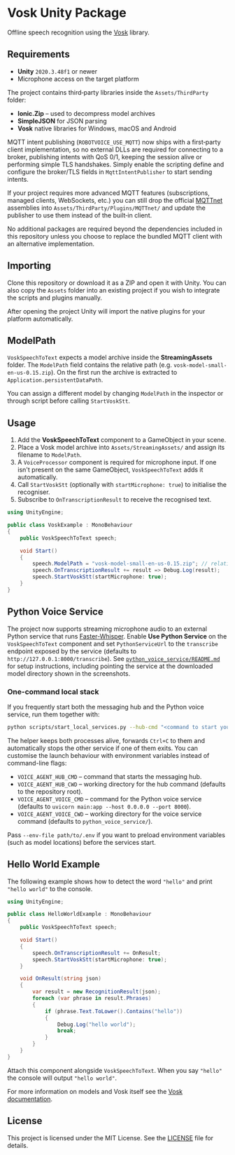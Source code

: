 # Vosk Unity Package

Offline speech recognition using the [Vosk](https://github.com/alphacep/vosk-api) library.

## Requirements

- **Unity** `2020.3.48f1` or newer
- Microphone access on the target platform

The project contains third‑party libraries inside the `Assets/ThirdParty` folder:

- **Ionic.Zip** – used to decompress model archives
- **SimpleJSON** for JSON parsing
- **Vosk** native libraries for Windows, macOS and Android

MQTT intent publishing (`ROBOTVOICE_USE_MQTT`) now ships with a first‑party client implementation, so
no external DLLs are required for connecting to a broker, publishing intents with QoS 0/1, keeping
the session alive or performing simple TLS handshakes. Simply enable the scripting define and
configure the broker/TLS fields in `MqttIntentPublisher` to start sending intents.

If your project requires more advanced MQTT features (subscriptions, managed clients, WebSockets,
etc.) you can still drop the official [MQTTnet](https://github.com/dotnet/MQTTnet) assemblies into
`Assets/ThirdParty/Plugins/MQTTnet/` and update the publisher to use them instead of the built‑in
client.

No additional packages are required beyond the dependencies included in this repository unless you
choose to replace the bundled MQTT client with an alternative implementation.

## Importing

Clone this repository or download it as a ZIP and open it with Unity. You can also copy the `Assets` folder into an existing project if you wish to integrate the scripts and plugins manually.

After opening the project Unity will import the native plugins for your platform automatically.

## ModelPath

`VoskSpeechToText` expects a model archive inside the **StreamingAssets** folder. The `ModelPath` field contains the relative path (e.g. `vosk-model-small-en-us-0.15.zip`). On the first run the archive is extracted to `Application.persistentDataPath`.

You can assign a different model by changing `ModelPath` in the inspector or through script before calling `StartVoskStt`.

## Usage

1. Add the **VoskSpeechToText** component to a GameObject in your scene.
2. Place a Vosk model archive into `Assets/StreamingAssets/` and assign its filename to `ModelPath`.
3. A `VoiceProcessor` component is required for microphone input. If one isn't present on the same GameObject, `VoskSpeechToText` adds it automatically.
4. Call `StartVoskStt` (optionally with `startMicrophone: true`) to initialise the recogniser.
5. Subscribe to `OnTranscriptionResult` to receive the recognised text.

```csharp
using UnityEngine;

public class VoskExample : MonoBehaviour
{
    public VoskSpeechToText speech;

    void Start()
    {
        speech.ModelPath = "vosk-model-small-en-us-0.15.zip"; // relative to StreamingAssets
        speech.OnTranscriptionResult += result => Debug.Log(result);
        speech.StartVoskStt(startMicrophone: true);
    }
}
```

## Python Voice Service

The project now supports streaming microphone audio to an external Python
service that runs [Faster-Whisper](https://github.com/guillaumekln/faster-whisper).
Enable **Use Python Service** on the `VoskSpeechToText` component and set
`PythonServiceUrl` to the `transcribe` endpoint exposed by the service
(defaults to `http://127.0.0.1:8000/transcribe`). See
[`python_voice_service/README.md`](python_voice_service/README.md) for
setup instructions, including pointing the service at the downloaded
model directory shown in the screenshots.

### One-command local stack

If you frequently start both the messaging hub and the Python voice
service, run them together with:

```bash
python scripts/start_local_services.py --hub-cmd "<command to start your hub>"
```

The helper keeps both processes alive, forwards `Ctrl+C` to them and
automatically stops the other service if one of them exits. You can
customise the launch behaviour with environment variables instead of
command-line flags:

* `VOICE_AGENT_HUB_CMD` – command that starts the messaging hub.
* `VOICE_AGENT_HUB_CWD` – working directory for the hub command (defaults
  to the repository root).
* `VOICE_AGENT_VOICE_CMD` – command for the Python voice service (defaults
  to `uvicorn main:app --host 0.0.0.0 --port 8000`).
* `VOICE_AGENT_VOICE_CWD` – working directory for the voice service
  command (defaults to `python_voice_service/`).

Pass `--env-file path/to/.env` if you want to preload environment
variables (such as model locations) before the services start.

## Hello World Example

The following example shows how to detect the word `"hello"` and print `"hello world"` to the console.

```csharp
using UnityEngine;

public class HelloWorldExample : MonoBehaviour
{
    public VoskSpeechToText speech;

    void Start()
    {
        speech.OnTranscriptionResult += OnResult;
        speech.StartVoskStt(startMicrophone: true);
    }

    void OnResult(string json)
    {
        var result = new RecognitionResult(json);
        foreach (var phrase in result.Phrases)
        {
            if (phrase.Text.ToLower().Contains("hello"))
            {
                Debug.Log("hello world");
                break;
            }
        }
    }
}
```

Attach this component alongside `VoskSpeechToText`. When you say `"hello"` the console will output `"hello world"`.

For more information on models and Vosk itself see the [Vosk documentation](https://github.com/alphacep/vosk-api).

## License

This project is licensed under the MIT License. See the [LICENSE](LICENSE) file for details.
